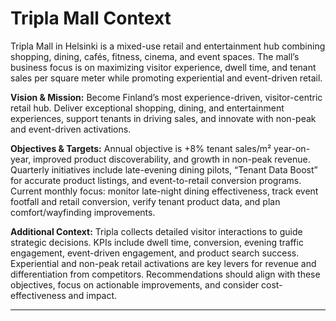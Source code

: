 # Tripla Mall Context

Tripla Mall in Helsinki is a mixed-use retail and entertainment hub combining shopping, dining, cafés, fitness, cinema, and event spaces. The mall’s business focus is on maximizing visitor experience, dwell time, and tenant sales per square meter while promoting experiential and event-driven retail.

**Vision & Mission:** Become Finland’s most experience-driven, visitor-centric retail hub. Deliver exceptional shopping, dining, and entertainment experiences, support tenants in driving sales, and innovate with non-peak and event-driven activations.

**Objectives & Targets:** Annual objective is +8% tenant sales/m² year-on-year, improved product discoverability, and growth in non-peak revenue. Quarterly initiatives include late-evening dining pilots, “Tenant Data Boost” for accurate product listings, and event-to-retail conversion programs. Current monthly focus: monitor late-night dining effectiveness, track event footfall and retail conversion, verify tenant product data, and plan comfort/wayfinding improvements.

**Additional Context:** Tripla collects detailed visitor interactions to guide strategic decisions. KPIs include dwell time, conversion, evening traffic engagement, event-driven engagement, and product search success. Experiential and non-peak retail activations are key levers for revenue and differentiation from competitors. Recommendations should align with these objectives, focus on actionable improvements, and consider cost-effectiveness and impact.

---
